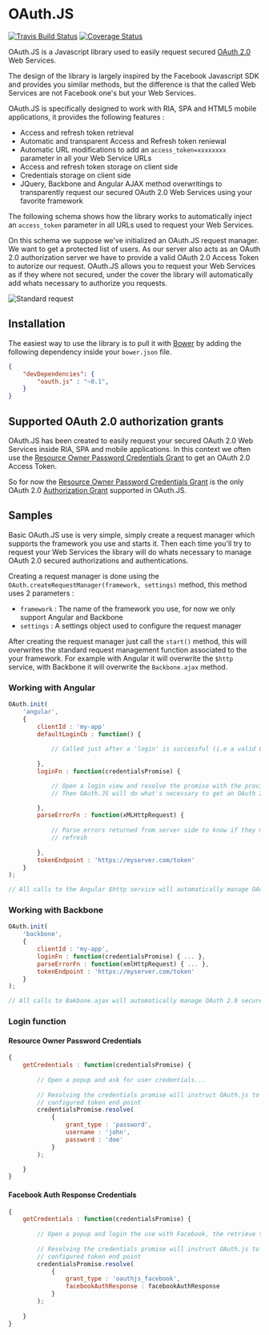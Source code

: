 # OAuth.JS

[![Travis Build Status](http://img.shields.io/travis/gomoob/oauth.js.svg?style=flat)](https://travis-ci.org/gomoob/oauth.js)
[![Coverage Status](https://img.shields.io/coveralls/gomoob/oauth.js.svg?branch=master&style=flat)](https://coveralls.io/r/gomoob/oauth.js?branch=master)

OAuth.JS is a Javascript library used to easily request secured [OAuth 2.0](http://tools.ietf.org/html/rfc6749) Web 
Services. 

The design of the library is largely inspired by the Facebook Javascript SDK and provides you similar methods, but the 
difference is that the called Web Services are not Facebook one's but your Web Services. 

OAuth.JS is specifically designed to work with RIA, SPA and HTML5 mobile applications, it provides the following 
features : 
 * Access and refresh token retrieval
 * Automatic and transparent Access and Refresh token reniewal
 * Automatic URL modifications to add an `access_token=xxxxxxxx` parameter in all your Web Service URLs
 * Access and refresh token storage on client side
 * Credentials storage on client side
 * JQuery, Backbone and Angular AJAX method overwritings to transparently request our secured OAuth 2.0 Web Services 
   using your favorite framework 

The following schema shows how the library works to automatically inject an `access_token` parameter in all URLs used to 
request your Web Services. 

On this schema we suppose we've initialized an OAuth.JS request manager. We want to get a protected list of users. 
As our server also acts as an OAuth 2.0 authorization server we have to provide a valid OAuth 2.0 Access Token to 
autorize our request. OAuth.JS allows you to request your Web Services as if they where not secured, under the cover the 
library will automatically add whats necessary to authorize you requests.

![Standard request](https://s3.amazonaws.com/gomoob-github/oauth.js/standard-request.png "Standard request")

## Installation

The easiest way to use the library is to pull it with [Bower](http://bower.io/) by adding the following dependency 
inside your `bower.json` file.

```json
{
    "devDependencies": {
        "oauth.js" : "~0.1",
    }
}
```

## Supported OAuth 2.0 authorization grants

OAuth.JS has been created to easily request your secured OAuth 2.0 Web Services inside RIA, SPA and mobile applications. 
In this context we often use the 
[Resource Owner Password Credentials Grant](http://tools.ietf.org/html/rfc6749#section-4.3) to get an OAuth 2.0 Access 
Token. 

So for now the [Resource Owner Password Credentials Grant](http://tools.ietf.org/html/rfc6749#section-4.3) is the only 
OAuth 2.0 [Authorization Grant](http://tools.ietf.org/html/rfc6749#section-1.3) supported in OAuth.JS. 

## Samples

Basic OAuth.JS use is very simple, simply create a request manager which supports the framework you use and starts it. 
Then each time you'll try to request your Web Services the library will do whats necessary to manage OAuth 2.0 secured 
authorizations and authentications.

Creating a request manager is done using the `OAuth.createRequestManager(framework, settings)` method, this method uses 
2 parameters : 
 * `framework` : The name of the framework you use, for now we only support Angular and Backbone
 * `settings`  : A settings object used to configure the request manager

After creating the request manager just call the `start()` method, this will overwrites the standard request management 
function associated to the your framework. For example with Angular it will overwrite the `$http` service, with Backbone 
it will overwrite the `Backbone.ajax` method.

### Working with Angular

```javascript
OAuth.init(
    'angular',
    {
        clientId : 'my-app'
        defaultLoginCb : function() {
        
            // Called just after a 'login' is successful (i.e a valid OAuth 2.0 Access Token is retrieved)
        
        },
        loginFn : function(credentialsPromise) {

            // Open a login view and resolve the promise with the provided credentials
            // Then OAuth.JS will do what's necessary to get an OAuth 2.0 Access Token automatically

        },
        parseErrorFn : function(xMLHttpRequest) {
            
            // Parse errors returned from server side to know if they must imply OAuth 2.0 Access Token reniewal or 
            // refresh
        
        },
        tokenEndpoint : 'https://myserver.com/token'
    }
);

// All calls to the Angular $http service will automatically manage OAuth 2.0 secured accesses under the cover

```

### Working with Backbone

```javascript
OAuth.init(
    'backbone',
    {
        clientId : 'my-app',
        loginFn : function(credentialsPromise) { ... },
        parseErrorFn : function(xmlHttpRequest) { ... },
        tokenEndpoint : 'https://myserver.com/token'
    }
);

// All calls to Bakbone.ajax will automatically manage OAuth 2.0 secured accesses under the cover

```

### Login function

#### Resource Owner Password Credentials

```javascript
{
    getCredentials : function(credentialsPromise) {
        
        // Open a popup and ask for user credentials...
        
        // Resolving the credentials promise will instruct OAuth.js to get a new OAuth 2.0 Access Token using the 
        // configured token end point
        credentialsPromise.resolve(
            {
                grant_type : 'password',
                username : 'john',
                password : 'doe'
            }
        );

    }
}
```

#### Facebook Auth Response Credentials

```javascript
{
    getCredentials : function(credentialsPromise) {
    
        // Open a popup and login the use with Facebook, the retrieve the Facebook Auth response
        
        // Resolving the credentials promise will instruct OAuth.js to get a new OAuth 2.0 Access Token using the 
        // configured token end point
        credentialsPromise.resolve(
            {
                grant_type : 'oauthjs_facebook',
                facebookAuthResponse : facebookAuthResponse
            }
        );
    
    }
}
```